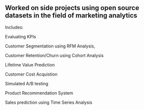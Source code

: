 ## Worked on side projects using open source datasets in the field of marketing analytics ##

Includes:

Evaluating KPIs

Customer Segmentation using RFM Analysis,

Customer Retention/Churn using Cohort Analysis

Lifetime Value Prediction

Customer Cost Acquistion 

Simulated A/B testing 

Product Recommendation System 

Sales prediction using Time Series Analysis
